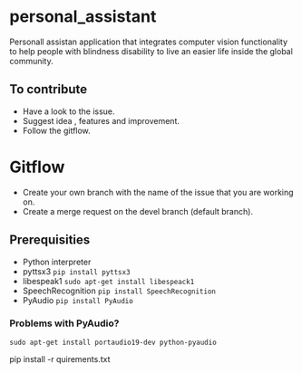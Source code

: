 # personal_assistant

Personall assistan application that integrates computer vision functionality to help people with blindness disability to live an easier life inside the global community. 

## To contribute

* Have a look to the issue.
* Suggest idea , features and improvement.
* Follow the gitflow.

# Gitflow

* Create your own branch with the name of the issue that you are working on.
*  Create a merge request on the devel branch (default branch).



## Prerequisities
* Python interpreter
* pyttsx3 ```pip install pyttsx3```
* libespeak1 ```sudo apt-get install libespeack1```
* SpeechRecognition ```pip install SpeechRecognition```
* PyAudio  ```pip install PyAudio```

### Problems with PyAudio?
```sudo apt-get install portaudio19-dev python-pyaudio```


pip install -r quirements.txt
